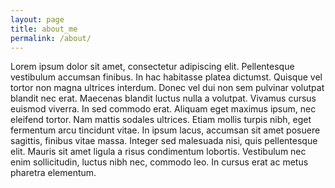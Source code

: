 ```yaml
---
layout: page
title: about_me
permalink: /about/
---
```

Lorem ipsum dolor sit amet, consectetur adipiscing elit. Pellentesque vestibulum accumsan finibus. In hac habitasse platea dictumst. Quisque vel tortor non magna ultrices interdum. Donec vel dui non sem pulvinar volutpat blandit nec erat. Maecenas blandit luctus nulla a volutpat. Vivamus cursus euismod viverra. In sed commodo erat. Aliquam eget maximus ipsum, nec eleifend tortor. Nam mattis sodales ultrices. Etiam mollis turpis nibh, eget fermentum arcu tincidunt vitae. In ipsum lacus, accumsan sit amet posuere sagittis, finibus vitae massa. Integer sed malesuada nisi, quis pellentesque elit. Mauris sit amet ligula a risus condimentum lobortis. Vestibulum nec enim sollicitudin, luctus nibh nec, commodo leo. In cursus erat ac metus pharetra elementum.
